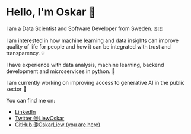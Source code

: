 # Hello, I'm Oskar 👋

I am a Data Scientist and Software Developer from Sweden. 🇸🇪

I am interested in how machine learning and data insights can improve quality of life for people and how it can be integrated with trust and transparency. 💡

I have experience with data analysis, machine learning, backend development and microservices in python. 🐍

I am currently working on improving access to generative AI in the public sector 🏢

You can find me on:

- [LinkedIn](https://www.linkedin.com/in/oskarliew/)
- [Twitter @LiewOskar](https://twitter.com/LiewOskar)
- [GitHub @OskarLiew (you are here)](https://github.com/OskarLiew)
